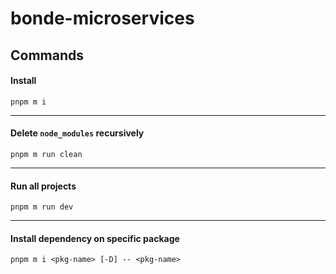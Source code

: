 # bonde-microservices

## Commands

#### Install
```
pnpm m i
```
---
#### Delete `node_modules` recursively
```
pnpm m run clean
```
---
#### Run all projects
```
pnpm m run dev
```
---
#### Install dependency on specific package
```
pnpm m i <pkg-name> [-D] -- <pkg-name>
```
